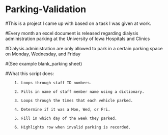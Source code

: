 # Parking-Validation

#This is a project I came up with based on a task I was given at work.

#Every month an excel document is released regarding dialysis administration parking at the University of Iowa Hospitals and Clinics

#Dialysis administration are only allowed to park in a certain parking space on Monday, Wednesday, and Friday

#(See example blank_parking sheet)

#What this script does:

        1. Loops through staff ID numbers.
        
        2. Fills in name of staff member name using a dictionary.
        
        3. Loops through the times that each vehicle parked.
        
        4. Determine if it was a Mon, Wed, or Fri.
        
        5. Fill in which day of the week they parked. 
        
        6. Highlights row when invalid parking is recorded.
